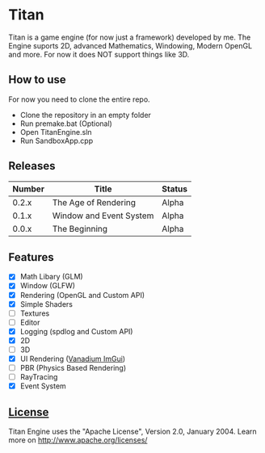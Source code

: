 # Titan

Titan is a game engine (for now just a framework) developed by me.
The Engine suports 2D, advanced Mathematics, Windowing, Modern OpenGL and more.
For now it does NOT support things like 3D.

## How to use

For now you need to clone the entire repo.

- Clone the repository in an empty folder
- Run premake.bat (Optional)
- Open TitanEngine.sln
- Run SandboxApp.cpp

## Releases

| Number | Title                   | Status |
| ------ | ----------------------- | ------ |
| 0.2.x  | The Age of Rendering    | Alpha  |
| 0.1.x  | Window and Event System | Alpha  |
| 0.0.x  | The Beginning           | Alpha  |

## Features

- [x] Math Libary (GLM)
- [x] Window (GLFW)
- [x] Rendering (OpenGL and Custom API)
- [x] Simple Shaders
- [ ] Textures
- [ ] Editor
- [x] Logging (spdlog and Custom API)
- [x] 2D
- [ ] 3D
- [x] UI Rendering ([Vanadium ImGui](https://github.com/TerraCraftere3/vanadium-imgui))
- [ ] PBR (Physics Based Rendering)
- [ ] RayTracing
- [x] Event System

## [License](https://github.com/TerraCraftere3/Titan/blob/main/LICENSE)

Titan Engine uses the "Apache License", Version 2.0, January 2004. Learn more on http://www.apache.org/licenses/
